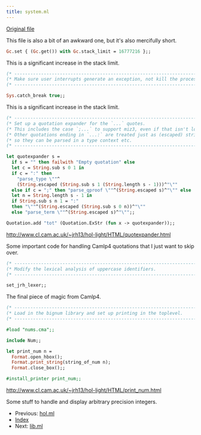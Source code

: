 ```yaml
---
title: system.ml
---
```


[Original file](https://github.com/jrh13/hol-light/blob/master/system.ml)

This file is also a bit of an awkward one, but it's also mercifully short.

```ocaml
Gc.set { (Gc.get()) with Gc.stack_limit = 16777216 };;
```
This is a significant increase in the stack limit.

```ocaml
(* ------------------------------------------------------------------------- *)
(* Make sure user interrupts generate an exception, not kill the process.    *)
(* ------------------------------------------------------------------------- *)

Sys.catch_break true;;
```
This is a significant increase in the stack limit.

```ocaml
(* ------------------------------------------------------------------------- *)
(* Set up a quotation expander for the `...` quotes.                         *)
(* This includes the case `;...` to support miz3, even if that isn't loaded. *)
(* Other quotations ending in `...:` are treated just as (escaped) strings,  *)
(* so they can be parsed in a type context etc.                              *)
(* ------------------------------------------------------------------------- *)

let quotexpander s =
  if s = "" then failwith "Empty quotation" else
  let c = String.sub s 0 1 in
  if c = ":" then
    "parse_type \""^
    (String.escaped (String.sub s 1 (String.length s - 1)))^"\""
  else if c = ";" then "parse_qproof \""^(String.escaped s)^"\"" else
  let n = String.length s - 1 in
  if String.sub s n 1 = ":"
  then "\""^(String.escaped (String.sub s 0 n))^"\""
  else "parse_term \""^(String.escaped s)^"\"";;

Quotation.add "tot" (Quotation.ExStr (fun x -> quotexpander));;
```
<http://www.cl.cam.ac.uk/~jrh13/hol-light/HTML/quotexpander.html>

Some important code for handling Camlp4 quotations that I just want to skip
over.

```ocaml
(* ------------------------------------------------------------------------- *)
(* Modify the lexical analysis of uppercase identifiers.                     *)
(* ------------------------------------------------------------------------- *)

set_jrh_lexer;;
```
The final piece of magic from Camlp4.

```ocaml
(* ------------------------------------------------------------------------- *)
(* Load in the bignum library and set up printing in the toplevel.           *)
(* ------------------------------------------------------------------------- *)

#load "nums.cma";;

include Num;;

let print_num n =
  Format.open_hbox();
  Format.print_string(string_of_num n);
  Format.close_box();;

#install_printer print_num;;
```
<http://www.cl.cam.ac.uk/~jrh13/hol-light/HTML/print_num.html>

Some stuff to handle and display arbitrary precision integers.

- Previous: [hol.ml](hol.md)
- [Index](index.md)
- Next: [lib.ml](lib.md)
